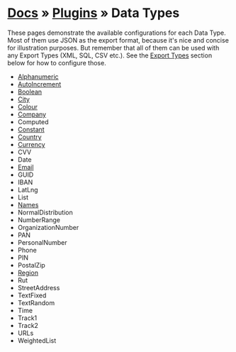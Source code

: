 # [Docs](../../../../docs/README.md) &raquo; [Plugins](../README.md) &raquo; Data Types

These pages demonstrate the available configurations for each Data Type. Most of them use JSON as the export format,
because it's nice and concise for illustration purposes. But remember that all of them can be used with any Export
Types (XML, SQL, CSV etc.). See the [Export Types](#export-types) section below for how to configure those.

- [Alphanumeric](./Alphanumeric/README.md)
- [AutoIncrement](./AutoIncrement/README.md)
- [Boolean](./Boolean/README.md)
- [City](./City/README.md)
- [Colour](./Colour/README.md)
- [Company](./Company/README.md)
- Computed
- [Constant](./Constant/README.md)
- [Country](./Country/README.md)
- [Currency](./Currency/README.md)
- CVV
- Date
- [Email](./Email/README.md)
- GUID
- IBAN
- LatLng
- List
- [Names](./Names/README.md)
- NormalDistribution
- NumberRange
- OrganizationNumber
- PAN
- PersonalNumber
- Phone
- PIN
- PostalZip
- [Region](./Region/README.md)
- Rut
- StreetAddress
- TextFixed
- TextRandom
- Time
- Track1
- Track2
- URLs
- WeightedList
